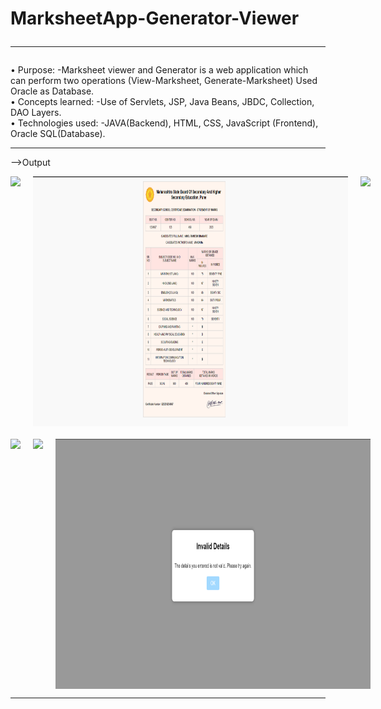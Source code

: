 # MarksheetApp-Generator-Viewer<br><hr>
•	Purpose: -Marksheet viewer and Generator is a web application which can perform two operations (View-Marksheet, Generate-Marksheet) Used Oracle as Database.<br>
•	Concepts learned: -Use of Servlets, JSP, Java Beans, JBDC, Collection, DAO Layers.<br>
•	Technologies used: -JAVA(Backend), HTML, CSS, JavaScript (Frontend), Oracle SQL(Database).<br><hr>

-->Output
<!-- Grid View of Screenshots -->
<div align="center">
  <div style="display: flex; flex-direction: row;">
    <img src="https://github.com/amolbhakre1968/Maha_Marksheet_App/assets/133361608/4bc83bef-4833-4b95-af7a-15fdc0906f3b" style="height: 400px; width: auto; margin-right: 20px;">
    <img src="Screenshot (385).png" style="height: 400px; width: auto; margin-right: 20px;">
    <img src="https://github.com/amolbhakre1968/Maha_Marksheet_App/assets/133361608/4f910e3d-0d26-45cb-99cc-078084dc3b3f" style="height: 400px; width: auto;">
  </div>

  <div style="display: flex; flex-direction: row; margin-top: 20px;">
    <img src="https://github.com/amolbhakre1968/Maha_Marksheet_App/assets/133361608/4c167c45-5c48-4c88-bd16-14142cf6fcb4" style="height: 400px; width: auto; margin-right: 20px;">
    <img src="https://github.com/amolbhakre1968/Maha_Marksheet_App/assets/133361608/d75006c8-ee1b-4446-9c68-b59ab7949d67" style="height: 400px; width: auto; margin-right: 20px;">
    <img src="Screenshot (384).png" style="height: 400px; width: auto;">
  </div>
</div><hr>

